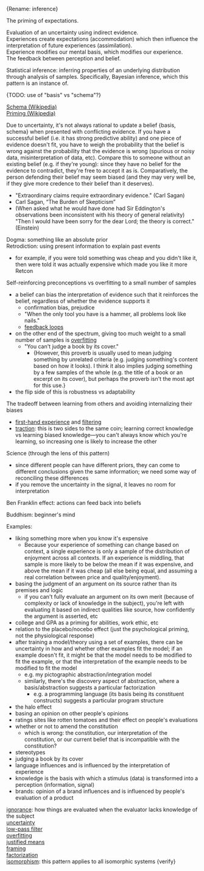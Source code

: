 {Rename: inference}

The priming of expectations.

Evaluation of an uncertainty using indirect evidence.\
Experiences create expectations (accommodation) which then influence the interpretation of future experiences (assimilation).\
Experience modifies our mental basis, which modifies our experience.\
The feedback between perception and belief.

Statistical inference: inferring properties of an underlying distribution through analysis of samples.  Specifically, Bayesian inference, which this pattern is an instance of.

{TODO: use of "basis" vs "schema"?}

[Schema (Wikipedia)](https://en.wikipedia.org/wiki/Schema_(psychology))\
[Priming (Wikipedia)](https://en.wikipedia.org/wiki/Priming_(psychology))

Due to uncertainty, it's not always rational to update a belief {basis, schema} when presented with conflicting evidence.  If you have a successful belief (i.e. it has strong predictive ability) and one piece of evidence doesn't fit, you have to weigh the probability that the belief is wrong against the probability that the evidence is wrong (spurious or noisy data, misinterpretation of data, etc).  Compare this to someone without an existing belief (e.g. if they're young): since they have no belief for the evidence to contradict, they're free to accept it as is.  Comparatively, the person defending their belief may seem biased (and they may very well be, if they give more credence to their belief than it deserves).
- "Extraordinary claims require extraordinary evidence." (Carl Sagan)
- Carl Sagan, “The Burden of Skepticism”
- (When asked what he would have done had Sir Eddington's observations been inconsistent with his theory of general relativity) "Then I would have been sorry for the dear Lord; the theory is correct." (Einstein)

Dogma: something like an absolute prior\
Retrodiction: using present information to explain past events
- for example, if you were told something was cheap and you didn't like it, then were told it was actually expensive which made you like it more
Retcon

Self-reinforcing preconceptions vs overfitting to a small number of samples
- a belief can bias the interpretation of evidence such that it reinforces the belief, regardless of whether the evidence supports it
	- confirmation bias, prejudice
	- "When the only tool you have is a hammer, all problems look like nails."
	- [feedback loops](Feedback%20loops.md)
- on the other end of the spectrum, giving too much weight to a small number of samples is [overfitting](Overfitting.md)
	- "You can't judge a book by its cover."
		- {However, this proverb is usually used to mean judging something by unrelated criteria (e.g. judging something's content based on how it looks).  I think it also implies judging something by a few samples of the whole (e.g. the title of a book or an excerpt on its cover), but perhaps the proverb isn't the most apt for this use.}
- the flip side of this is robustness vs adaptability

The tradeoff between learning from others and avoiding internalizing their biases
- [first-hand experience](First-hand%20experience.md) and [filtering](First-hand%20experience.md#filtering)
- [traction](Traction.md): this is two sides to the same coin; learning correct knowledge vs learning biased knowledge—you can't always know which you're learning, so increasing one is likely to increase the other

Science (through the lens of this pattern)
- since different people can have different priors, they can come to different conclusions given the same information; we need some way of reconciling these differences
- if you remove the uncertainty in the signal, it leaves no room for interpretation

Ben Franklin effect: actions can feed back into beliefs

Buddhism: beginner's mind

Examples:
- liking something more when you know it's expensive
	- Because your experience of something can change based on context, a single experience is only a sample of the distribution of enjoyment across all contexts.  If an experience is middling, that sample is more likely to be below the mean if it was expensive, and above the mean if it was cheap (all else being equal, and assuming a real correlation between price and quality/enjoyment).
- basing the judgment of an argument on its source rather than its premises and logic
	- if you can't fully evaluate an argument on its own merit (because of complexity or lack of knowledge in the subject), you're left with evaluating it based on indirect qualities like source, how confidently the argument is asserted, etc
- college and GPA as a priming for abilities, work ethic, etc
- relation to the placebo/nocebo effect (just the psychological priming, not the physiological response)
- after training a model/theory using a set of examples, there can be uncertainty in how and whether other examples fit the model; if an example doesn't fit, it might be that the model needs to be modified to fit the example, or that the interpretation of the example needs to be modified to fit the model
	- e.g. my pictographic abstraction/integration model
	- similarly, there's the discovery aspect of abstraction, where a basis/abstraction suggests a particular factorization
		- e.g. a programming language (its basis being its constituent constructs) suggests a particular program structure
- the halo effect
- basing an opinion on other people's opinions
- ratings sites like rotten tomatoes and their effect on people's evaluations
- whether or not to amend the constitution
	- which is wrong: the constitution, our interpretation of the constitution, or our current belief that is incompatible with the constitution?
- stereotypes
- judging a book by its cover
- language influences and is influenced by the interpretation of experience
- knowledge is the basis with which a stimulus (data) is transformed into a perception (information, signal)
- brands: opinion of a brand influences and is influenced by people's evaluation of a product

[ignorance](Ignorance.md): how things are evaluated when the evaluator lacks knowledge of the subject\
[uncertainty](Uncertainty.md)\
[low-pass filter](Low-pass%20filter.md)\
[overfitting](Overfitting.md)\
[justified means](Justified%20means.md)\
[framing](Framing.md)\
[factorization](Factorization.md)\
[isomorphism](Isomorphism.md): this pattern applies to all isomorphic systems {verify}
